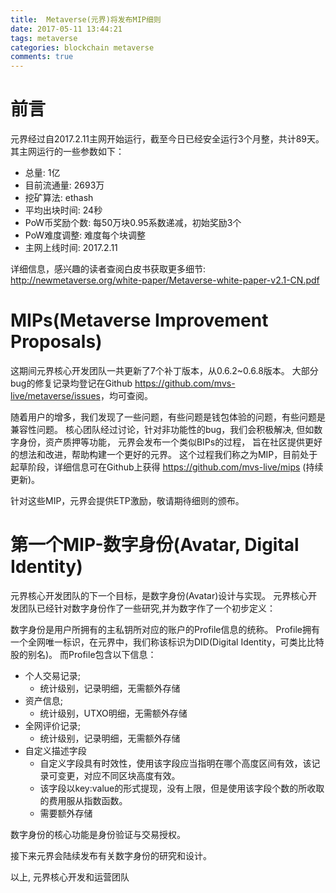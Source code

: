 ```yaml
---
title:	Metaverse(元界)将发布MIP细则
date: 2017-05-11 13:44:21
tags: metaverse
categories: blockchain metaverse
comments: true
---
```


# 前言
元界经过自2017.2.11主网开始运行，截至今日已经安全运行3个月整，共计89天。
其主网运行的一些参数如下：
* 总量: 1亿
* 目前流通量: 2693万
* 挖矿算法: ethash
* 平均出块时间: 24秒
* PoW币奖励个数: 每50万块0.95系数递减，初始奖励3个
* PoW难度调整: 难度每个块调整
* 主网上线时间: 2017.2.11

详细信息，感兴趣的读者查阅白皮书获取更多细节: <http://newmetaverse.org/white-paper/Metaverse-white-paper-v2.1-CN.pdf>


# MIPs(Metaverse Improvement Proposals)
这期间元界核心开发团队一共更新了7个补丁版本，从0.6.2~0.6.8版本。
大部分bug的修复记录均登记在Github <https://github.com/mvs-live/metaverse/issues>，均可查阅。

随着用户的增多，我们发现了一些问题，有些问题是钱包体验的问题，有些问题是兼容性问题。
核心团队经过讨论，针对非功能性的bug，我们会积极解决, 
但如数字身份，资产质押等功能， 元界会发布一个类似BIPs的过程，
旨在社区提供更好的想法和改进，帮助构建一个更好的元界。
这个过程我们称之为MIP，目前处于起草阶段，详细信息可在Github上获得 <https://github.com/mvs-live/mips> (持续更新)。

针对这些MIP，元界会提供ETP激励，敬请期待细则的颁布。


# 第一个MIP-数字身份(Avatar, Digital Identity)
元界核心开发团队的下一个目标，是数字身份(Avatar)设计与实现。
元界核心开发团队已经针对数字身份作了一些研究,并为数字作了一个初步定义：

数字身份是用户所拥有的主私钥所对应的账户的Profile信息的统称。
Profile拥有一个全网唯一标识，在元界中，我们称该标识为DID(Digital Identity，可类比比特股的别名)。
而Profile包含以下信息：
* 个人交易记录;
   - 统计级别，记录明细，无需额外存储
* 资产信息;
   - 统计级别，UTXO明细，无需额外存储
* 全网评价记录;
   - 统计级别，记录明细，无需额外存储
* 自定义描述字段
   - 自定义字段具有时效性，使用该字段应当指明在哪个高度区间有效，该记录可变更，对应不同区块高度有效。
   - 该字段以key:value的形式提现，没有上限，但是使用该字段个数的所收取的费用服从指数函数。
   - 需要额外存储

数字身份的核心功能是身份验证与交易授权。

接下来元界会陆续发布有关数字身份的研究和设计。


以上,
元界核心开发和运营团队
